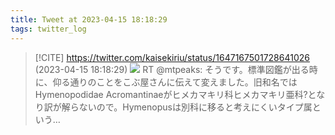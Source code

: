 ```yaml
---
title: Tweet at 2023-04-15 18:18:29
tags: twitter_log
---
```


> [!CITE] https://twitter.com/kaisekiriu/status/1647167501728641026 (2023-04-15 18:18:29)
> ![](https://twitter.com/kaisekiriu/status/1647167501728641026)
> RT @mtpeaks: そうです。標準図鑑が出る時に、仰る通りのことをこぶ屋さんに伝えて変えました。旧和名ではHymenopodidae Acromantinaeがヒメカマキリ科ヒメカマキリ亜科?となり訳が解らないので。Hymenopusは別科に移ると考えにくいタイプ属という…
